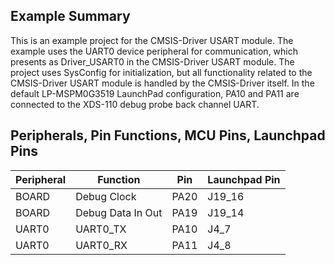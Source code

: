 ## Example Summary

This is an example project for the CMSIS-Driver USART module.
The example uses the UART0 device peripheral for communication, which presents as Driver_USART0 in the CMSIS-Driver USART module.
The project uses SysConfig for initialization, but all functionality related to the CMSIS-Driver USART module is handled by the CMSIS-Driver itself.
In the default LP-MSPM0G3519 LaunchPad configuration, PA10 and PA11 are connected to the XDS-110 debug probe back channel UART.

## Peripherals, Pin Functions, MCU Pins, Launchpad Pins
| Peripheral | Function | Pin | Launchpad Pin |
| --- | --- | --- | --- |
| BOARD | Debug Clock | PA20 | J19_16 |
| BOARD | Debug Data In Out | PA19 | J19_14 |
| UART0 | UART0_TX | PA10 | J4_7 |
| UART0 | UART0_RX | PA11 | J4_8 |
